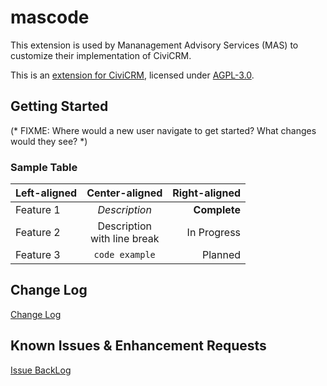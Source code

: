 # mascode
This extension is used by Mananagement Advisory Services (MAS) to customize their implementation of CiviCRM.

This is an [extension for CiviCRM](https://docs.civicrm.org/sysadmin/en/latest/customize/extensions/), licensed under [AGPL-3.0](LICENSE.txt).

## Getting Started

(* FIXME: Where would a new user navigate to get started? What changes would they see? *)

### Sample Table
| Left-aligned | Center-aligned | Right-aligned |
|:-------------|:--------------:|---------------:|
| Feature 1    | *Description*  | **Complete**   |
| Feature 2    | Description<br>with line break | In Progress |
| Feature 3    | `code example` | Planned        |

## Change Log

[Change Log](./CHANGELOG.md)

## Known Issues & Enhancement Requests

[Issue BackLog](./BACKLOG.md)